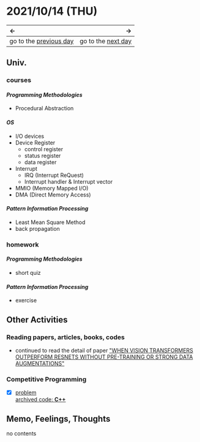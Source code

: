 # 2021/10/14 (THU)
|←|→|
|:---|---:|
go to the [previous day](./13th.md) | go to the [next day](/.15th.md)

## Univ.
### courses
#### *Programming Methodologies*
- Procedural Abstraction

#### *OS*
- I/O devices
- Device Register
  - control register
  - status register
  - data register
- Interrupt
  - IRQ (Interrupt ReQuest)
  - Interrupt handler & Interrupt vector
- MMIO (Memory Mapped I/O)
- DMA (Direct Memory Access)

#### *Pattern Information Processing*
- Least Mean Square Method
- back propagation

### homework
#### *Programming Methodologies*
- short quiz

#### *Pattern Information Processing*
- exercise

## Other Activities
### Reading papers, articles, books, codes
- continued to read the detail of paper ["WHEN VISION TRANSFORMERS OUTPERFORM RESNETS WITHOUT PRE-TRAINING OR STRONG DATA AUGMENTATIONS"](https://arxiv.org/pdf/2106.01548.pdf)

### Competitive Programming
- [x] [problem](https://atcoder.jp/contests/abc188/tasks/abc188_e)  
  [archived code: **C++**](https://github.com/OtsuKotsu/competition_cpp/blob/main/archive/ABC/ABC188/e.cpp)  

## Memo, Feelings, Thoughts
no contents
